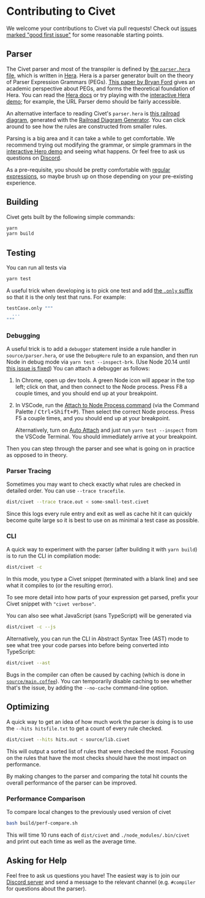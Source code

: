 # Contributing to Civet

We welcome your contributions to Civet via pull requests!  Check out
[issues marked "good first issue"](https://github.com/DanielXMoore/Civet/issues?q=is%3Aissue+is%3Aopen+label%3A%22good+first+issue%22)
for some reasonable starting points.

## Parser

The Civet parser and most of the transpiler is defined by
[the `parser.hera` file](source/parser.hera),
which is written in [Hera](https://github.com/DanielXMoore/Hera).
Hera is a parser generator built on the theory of Parser Expression Grammars
(PEGs).
[This paper by Bryan Ford](https://bford.info/pub/lang/peg.pdf) gives an
academic perspective about PEGs, and forms the theoretical foundation of Hera.
You can read the [Hera docs](https://github.com/DanielXMoore/Hera#readme)
or try playing with the
[interactive Hera demo](https://danielx.net/hera/docs/README.html);
for example, the URL Parser demo should be fairly accessible.

An alternative interface to reading Civet's `parser.hera` is
[this railroad diagram](https://civet.dev/railroad.html),
generated with the
[Railroad Diagram Generator](https://www.bottlecaps.de/rr/ui).
You can click around to see how the rules are constructed from smaller rules.

Parsing is a big area and it can take a while to get comfortable.
We recommend trying out modifying the grammar, or simple grammars in the
[interactive Hero demo](https://danielx.net/hera/docs/README.html)
and seeing what happens.
Or feel free to ask us questions on [Discord](https://discord.gg/xkrW9GebBc).

As a pre-requisite, you should be pretty comfortable with
[regular expressions](https://developer.mozilla.org/en-US/docs/Web/JavaScript/Guide/Regular_Expressions),
so maybe brush up on those depending on your pre-existing experience.

## Building

Civet gets built by the following simple commands:

```sh
yarn
yarn build
```

## Testing

You can run all tests via

```sh
yarn test
```

A useful trick when developing is to pick one test and add
[the `.only` suffix](https://mochajs.org/#exclusive-tests)
so that it is the only test that runs.
For example:

```coffee
testCase.only """
  ...
"""
```

### Debugging

A useful trick is to add a `debugger` statement inside a rule handler in
`source/parser.hera`, or use the `DebugHere` rule to an expansion,
and then run Node in debug mode via `yarn test --inspect-brk`. (Use Node 20.14
until [this issue is fixed](https://github.com/nodejs/node/issues/53681))
You can attach a debugger as follows:

1. In Chrome, open up dev tools.
   A green Node icon will appear in the top left;
   click on that, and then connect to the Node process.
   Press F8 a couple times, and you should end up at your breakpoint.

2. In VSCode, run the
   [Attach to Node Process command](https://code.visualstudio.com/docs/nodejs/nodejs-debugging#_attaching-to-nodejs)
   (via the Command Palette / <kbd>Ctrl+Shift+P</kbd>).
   Then select the correct Node process.
   Press F5 a couple times, and you should end up at your breakpoint.

   Alternatively, turn on
   [Auto Attach](https://code.visualstudio.com/docs/nodejs/nodejs-debugging#_auto-attach)
   and just run `yarn test --inspect` from the VSCode Terminal.
   You should immediately arrive at your breakpoint.

Then you can step through the parser and see what is going on in practice
as opposed to in theory.

### Parser Tracing

Sometimes you may want to check exactly what rules are checked in
detailed order. You can use `--trace tracefile`.

```sh
dist/civet --trace trace.out < some-small-test.civet
```

Since this logs every rule entry and exit as well as cache hit
it can quickly become quite large so it is best to use on as
minimal a test case as possible.

### CLI

A quick way to experiment with the parser (after building it with
`yarn build`) is to run the CLI in compilation mode:

```sh
dist/civet -c
```

In this mode, you type a Civet snippet (terminated with a blank line)
and see what it compiles to (or the resulting error).

To see more detail into how parts of your expression get parsed,
prefix your Civet snippet with `"civet verbose"`.

You can also see what JavaScript (sans TypeScript) will be generated via

```sh
dist/civet -c --js
```

Alternatively, you can run the CLI in Abstract Syntax Tree (AST) mode to see
what tree your code parses into before being converted into TypeScript:

```sh
dist/civet --ast
```

Bugs in the compiler can often be caused by caching (which is done in
[`source/main.coffee`](source/main.coffee)).  You can temporarily disable
caching to see whether that's the issue, by adding the `--no-cache`
command-line option.

## Optimizing

A quick way to get an idea of how much work the parser is doing is to
use the `--hits hitsfile.txt` to get a count of every rule checked.

```sh
dist/civet --hits hits.out < source/lib.civet
```

This will output a sorted list of rules that were checked the most.
Focusing on the rules that have the most checks should have the most
impact on performance.

By making changes to the parser and comparing the total hit counts
the overall performance of the parser can be improved.

### Performance Comparison

To compare local changes to the previously used version of civet

```sh
bash build/perf-compare.sh
```

This will time 10 runs each of `dist/civet` and `./node_modules/.bin/civet`
and print out each time as well as the average time.

## Asking for Help

Feel free to ask us questions you have!
The easiest way is to join our
[Discord server](https://discord.gg/xkrW9GebBc) and send a message to the
relevant channel (e.g. `#compiler` for questions about the parser).
